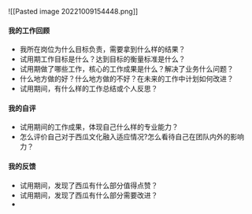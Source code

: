 

![[Pasted image 20221009154448.png]]


#### 我的工作回顾
- 我所在岗位为什么目标负责，需要拿到什么样的结果？
- 试用期工作目标是什么？达到目标的衡量标准是什么？
- 试用期做了哪些工作，核心的工作成果是什么？解决了业务什么问题？
- 什么地方做的好？什么地方做的不好？在未来的工作中计划如何改进？
- 试用期间，有什么样的工作总结或个人反思？

#### 我的自评
- 试用期间的工作成果，体现自己什么样的专业能力？
- 怎么评价自己对于西瓜文化融入适应情况?怎么看待自己在团队内外的影响力？


#### 我的反馈
- 试用期间，发现了西瓜有什么部分值得点赞？
- 试用期间，发现了西瓜有什么部分需要改进？
- 

